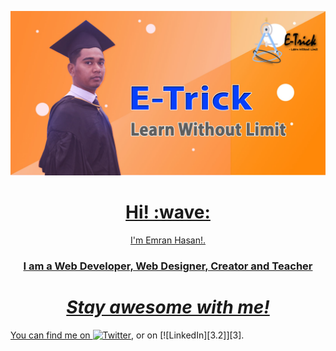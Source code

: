 <a href="https://www.linkedin.com/in/emrancu/"><img src="https://github.com/emrancub/emrancub/blob/main/asstes/cover.jpg" height="" width=""> <br>
  
<h1 align='center'> Hi! :wave:</h1>
<p align='center'>
I'm Emran Hasan!.
</p>
<h3 align='center'>I am a Web Developer, Web Designer, Creator and Teacher</h3>


<h1 align='center'><i>Stay awesome with me!</i></h1>

<!--
**emrancub/emrancub** is a ✨ _special_ ✨ repository because its `README.md` (this file) appears on your GitHub profile.

<p> are some ideas to get you started:</p>
<p
- 🔭 I’m currently working on HTML5, CSS3, JavaScript, Bootstrap, MySQL <br>
- 🌱 I’m currently learning React.js, Node.js, Express.js, MongoDB, Firebase, bootstrap, react form, stripe, font-awesome, react-router, material UI. <br>
- 👯 I’m looking to collaborate on ... <br>
- 🤔 I’m looking for help with ...<br>
</p>
-->
  <!-- Actual text -->

You can find me on [![Twitter][1.2]][1], or on [![LinkedIn][3.2]][3].

<!-- Icons -->

[1.2]: http://i.imgur.com/wWzX9uB.png (twitter icon without padding)
[2.2]: https://raw.githubusercontent.com/MartinHeinz/MartinHeinz/master/linkedin-3-16.png (LinkedIn icon without padding)

<!-- Links to your social media accounts -->

[1]: https://twitter.com/MdEmran90612568
[2]: https://www.linkedin.com/in/emrancu/
